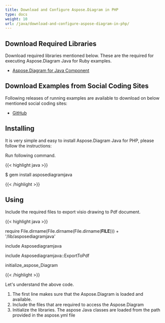 ```yaml
---
title: Download and Configure Aspose.Diagram in PHP
type: docs
weight: 10
url: /java/download-and-configure-aspose-diagram-in-php/
---
```


## **Download Required Libraries**
Download required libraries mentioned below. These are the required for executing Aspose.Diagram Java for Ruby examples.

- [Aspose.Diagram for Java Component](https://repository.aspose.com/webapp/#/artifacts/browse/tree/General/repo/com/aspose/aspose-diagram)
## **Download Examples from Social Coding Sites**
Following releases of running examples are available to download on below mentioned social coding sites:

- [GitHub](https://github.com/asposediagram/Aspose.Diagram-for-Java/tree/master/Plugins/Aspose_Diagram_Java_for_PHP)
## **Installing**
It is very simple and easy to install Aspose.Diagram Java for PHP, please follow the instructions:

Run following command.

{{< highlight java >}}

 $ gem install asposediagramjava

{{< /highlight >}}
## **Using**
Include the required files to export visio drawing to Pdf document.

{{< highlight java >}}

 require File.dirname(File.dirname(File.dirname(__FILE__))) + '/lib/asposediagramjava'

include Asposediagramjava

include Asposediagramjava::ExportToPdf

initialize_aspose_Diagram

{{< /highlight >}}

Let's understand the above code.

1. The first line makes sure that the Aspose.Diagram is loaded and available.
1. Include the files that are required to access the Aspose.Diagram
1. Initialize the libraries. The aspose Java classes are loaded from the path provided in the aspose.yml file
